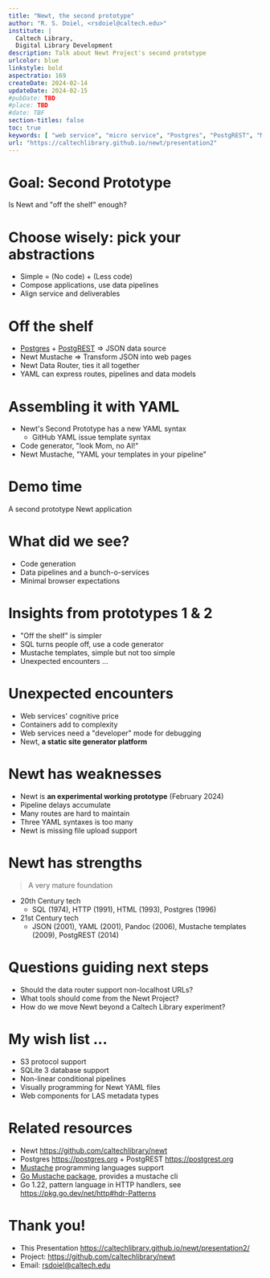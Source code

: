 ```yaml
---
title: "Newt, the second prototype"
author: "R. S. Doiel, <rsdoiel@caltech.edu>"
institute: |
  Caltech Library,
  Digital Library Development
description: Talk about Newt Project's second prototype
urlcolor: blue
linkstyle: bold
aspectratio: 169
createDate: 2024-02-14
updateDate: 2024-02-15
#pubDate: TBD
#place: TBD
#date: TBF
section-titles: false
toc: true
keywords: [ "web service", "micro service", "Postgres", "PostgREST", "Mustache" ]
url: "https://caltechlibrary.github.io/newt/presentation2"
---
```


# Goal: Second Prototype

Is Newt and "off the shelf" enough?

# Choose wisely: pick your abstractions

- Simple = (No code) + (Less code)
- Compose applications, use data pipelines
- Align service and deliverables

# Off the shelf

- [Postgres](https://postgresql.org) + [PostgREST](https://postgrest.org) =>  JSON data source
- Newt Mustache => Transform JSON into web pages
- Newt Data Router, ties it all together
- YAML can express routes, pipelines and data models

# Assembling it with YAML

- Newt's Second Prototype has a new YAML syntax
  - GitHub YAML issue template syntax
- Code generator, "look Mom, no AI!"
- Newt Mustache, "YAML your templates in your pipeline"

# Demo time

A second prototype Newt application

# What did we see?

- Code generation
- Data pipelines and a bunch-o-services
- Minimal browser expectations

# Insights from prototypes 1 & 2

- "Off the shelf" is simpler
- SQL turns people off, use a code generator
- Mustache templates, simple but not too simple
- Unexpected encounters ...

# Unexpected encounters

- Web services' cognitive price
- Containers add to complexity
- Web services need a "developer" mode for debugging
- Newt, **a static site generator platform**

# Newt has weaknesses

- Newt is **an experimental working prototype** (February 2024)
- Pipeline delays accumulate
- Many routes are hard to maintain
- Three YAML syntaxes is too many
- Newt is missing file upload support

# Newt has strengths

> A very mature foundation

- 20th Century tech
  - SQL (1974), HTTP (1991), HTML (1993), Postgres (1996)
- 21st Century tech
  - JSON (2001), YAML (2001), Pandoc (2006), Mustache templates (2009), PostgREST (2014)

# Questions guiding next steps

- Should the data router support non-localhost URLs?
- What tools should come from the Newt Project?
- How do we move Newt beyond a Caltech Library experiment?

# My wish list ...

- S3 protocol support
- SQLite 3 database support
- Non-linear conditional pipelines
- Visually programming for Newt YAML files
- Web components for LAS metadata types

# Related resources

- Newt <https://github.com/caltechlibrary/newt>
- Postgres <https://postgres.org> + PostgREST <https://postgrest.org>
- [Mustache](https://mustache.github.io) programming languages support
- [Go Mustache package](https://github.com/cbroglie/mustache), provides a mustache cli
- Go 1.22, pattern language in HTTP handlers, see <https://pkg.go.dev/net/http#hdr-Patterns>

# Thank you!

- This Presentation <https://caltechlibrary.github.io/newt/presentation2/>
- Project: <https://github.com/caltechlibrary/newt>
- Email: rsdoiel@caltech.edu


